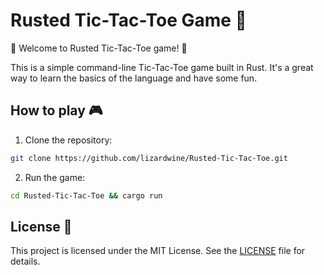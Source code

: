 # Rusted Tic-Tac-Toe Game 🦀

🎉 Welcome to Rusted Tic-Tac-Toe game! 🎉

This is a simple command-line Tic-Tac-Toe game built in Rust. It's a great way to learn the basics of the language and have some fun.

## How to play 🎮

1. Clone the repository:

```bash
git clone https://github.com/lizardwine/Rusted-Tic-Tac-Toe.git
```

2. Run the game:

```bash
cd Rusted-Tic-Tac-Toe && cargo run
```

## License 📜

This project is licensed under the MIT License. See the [LICENSE](https://github.com/lizardwine/Rusted-Tic-Tac-Toe/blob/master/LICENSE) file for details.

